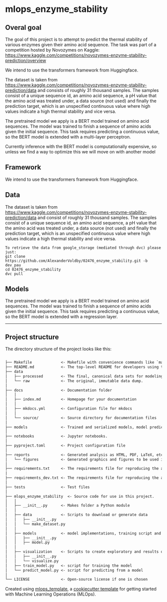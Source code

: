 # mlops_enzyme_stability

## Overal goal
The goal of this project is to attempt to predict the thermal stability of various enzymes given their amino acid sequence. The task was part of a competition hosted by Novozymes on Kaggle: https://www.kaggle.com/competitions/novozymes-enzyme-stability-prediction/overview

We intend to use the transformers framework from Huggingface.

The dataset is taken from https://www.kaggle.com/competitions/novozymes-enzyme-stability-prediction/data and consists of roughly 31 thousand samples. The samples consist of a unique sequence id, an amino acid sequence, a pH value that the amino acid was treated under, a data source (not used) and finally the prediction target, which is an unspecified continuous value where high values indicate a high thermal stability and vice versa.

The pretrained model we apply is a BERT model trained on amino acid sequences. The model was trained to finish a sequence of amino acids given the initial sequence. This task requires predicting a continuous value, so the BERT model is extended with a multi-layer perceptron.

Currently inference with the BERT model is computationally expensive, so unless we find a way to optimize this we will move on with another model
## Framework
We intend to use the transformers framework from Huggingface.

## Data
The dataset is taken from https://www.kaggle.com/competitions/novozymes-enzyme-stability-prediction/data and consist of roughly 31 thousand samples. The samples consist of a unique sequence id, an amino acid sequence, a pH value that the amino acid was treated under, a data source (not used) and finally the prediction target, which is an unspecified continuous value where high values indicate a high thermal stability and vice versa.
```
To retrieve the data from google_storage (mediated through dvc) please just:
git clone https://github.com/AlexanderVoldby/02476_enzyme_stability.git -b dev_pau
cd 02476_enzyme_stability
dvc pull

```

## Models
The pretrained model we apply is a BERT model trained on amino acid sequences. The model was trained to finish a sequence of amino acids given the initial sequence. This task requires predicting a continuous value, so the BERT model is extended with a regression layer.

-------------------------------

## Project structure

The directory structure of the project looks like this:

```txt

├── Makefile             <- Makefile with convenience commands like `make data` or `make train`
├── README.md            <- The top-level README for developers using this project.
├── data
│   ├── processed        <- The final, canonical data sets for modeling.
│   └── raw              <- The original, immutable data dump.
│
├── docs                 <- Documentation folder
│   │
│   ├── index.md         <- Homepage for your documentation
│   │
│   ├── mkdocs.yml       <- Configuration file for mkdocs
│   │
│   └── source/          <- Source directory for documentation files
│
├── models               <- Trained and serialized models, model predictions, or model summaries
│
├── notebooks            <- Jupyter notebooks.
│
├── pyproject.toml       <- Project configuration file
│
├── reports              <- Generated analysis as HTML, PDF, LaTeX, etc.
│   └── figures          <- Generated graphics and figures to be used in reporting
│
├── requirements.txt     <- The requirements file for reproducing the analysis environment
|
├── requirements_dev.txt <- The requirements file for reproducing the analysis environment
│
├── tests                <- Test files
│
├── mlops_enzyme_stability  <- Source code for use in this project.
│   │
│   ├── __init__.py      <- Makes folder a Python module
│   │
│   ├── data             <- Scripts to download or generate data
│   │   ├── __init__.py
│   │   └── make_dataset.py
│   │
│   ├── models           <- model implementations, training script and prediction script
│   │   ├── __init__.py
│   │   ├── model.py
│   │
│   ├── visualization    <- Scripts to create exploratory and results oriented visualizations
│   │   ├── __init__.py
│   │   └── visualize.py
│   ├── train_model.py   <- script for training the model
│   └── predict_model.py <- script for predicting from a model
│
└── LICENSE              <- Open-source license if one is chosen
```

Created using [mlops_template](https://github.com/SkafteNicki/mlops_template),
a [cookiecutter template](https://github.com/cookiecutter/cookiecutter) for getting
started with Machine Learning Operations (MLOps).

